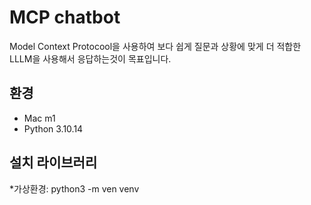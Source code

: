 # MCP chatbot
Model Context Protocool을 사용하여 보다 쉽게 질문과 상황에 맞게 더 적합한 LLLM을 사용해서 응답하는것이 목표입니다.

## 환경
- Mac m1
- Python 3.10.14

## 설치 라이브러리
*가상환경: python3 -m ven venv

